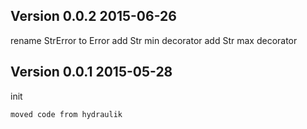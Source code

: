 ## Version 0.0.2 2015-06-26
  rename StrError to Error
  add Str min decorator
  add Str max decorator

## Version 0.0.1 2015-05-28

init

    moved code from hydraulik
